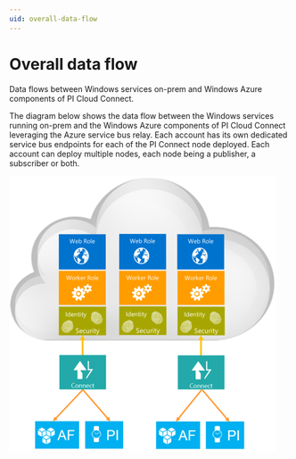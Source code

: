 ```yaml
---
uid: overall-data-flow
---
```


# Overall data flow

Data flows between Windows services on-prem and Windows Azure components of PI Cloud Connect.

The diagram below shows the data flow between the Windows services running on-prem and the Windows Azure components of PI Cloud Connect leveraging the Azure service bus relay. Each account has its own dedicated service bus endpoints for each of the PI Connect node deployed. Each account can deploy multiple nodes, each node being a publisher, a subscriber or both.

![overall data flow](images/diagram_overalldataflow.png)

